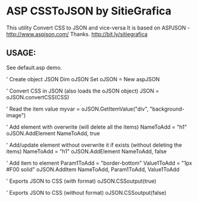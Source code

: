 ASP CSSToJSON  by SitieGrafica
=============

This utility Convert CSS to JSON and vice-versa
It is based on ASPJSON - http://www.aspjson.com/
Thanks. http://bit.ly/sitiegrafica

USAGE:
-----------
See default.asp demo.

' Create object JSON
Dim oJSON
Set oJSON = New aspJSON

' Convert CSS in JSON (also loads the oJSON object)
JSON = oJSON.convertCSS(CSS) 

' Read the item value
myvar = oJSON.GetItemValue("div", "background-image")

' Add element with overwrite (will delete all the items)
NameToAdd = "h1"
oJSON.AddElement NameToAdd, true

' Add/update element without overwrite it if exists (without deleting the items)
NameToAdd = "h1"
oJSON.AddElement NameToAdd, false

' Add item to element
Param1ToAdd = "border-bottom"
Value1ToAdd = "1px #F00 solid"
oJSON.AddItem NameToAdd, Param1ToAdd, Value1ToAdd

' Exports JSON to CSS (with format)
oJSON.CSSoutput(true)

' Exports JSON to CSS (without format)
oJSON.CSSoutput(false)
